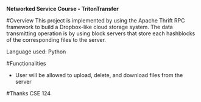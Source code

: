 **Networked Service Course - TritonTransfer**

#Overview
This project is implemented by using the Apache Thrift RPC framework
to build a Dropbox-like cloud storage system. The data transmitting operation
is by using block servers that store each hashblocks of the corresponding files
to the server. 

Language used: Python

#Functionalities
- User will be allowed to upload, delete, and download files from the server

#Thanks
CSE 124



